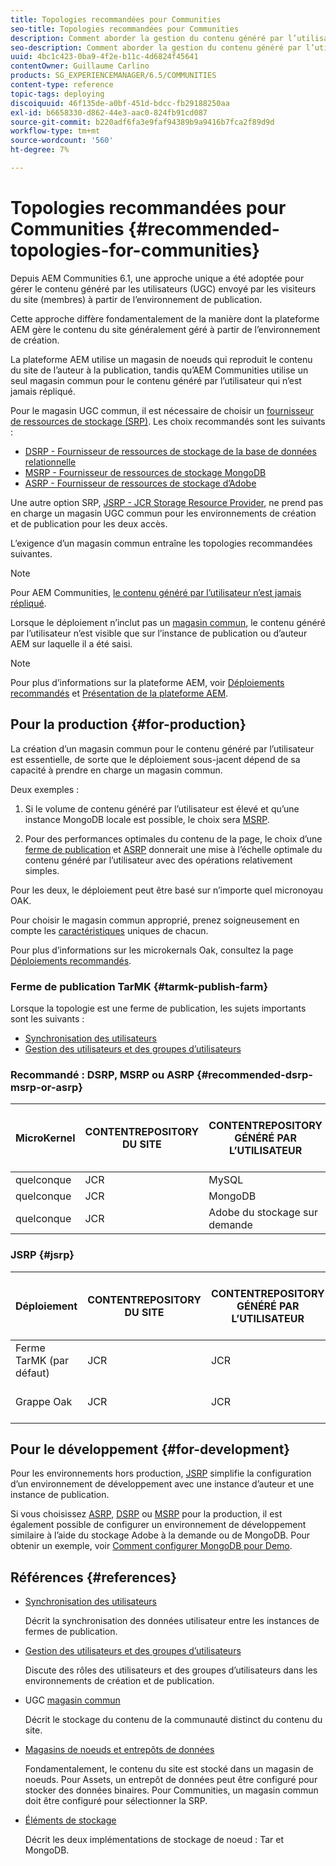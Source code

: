 ```yaml
---
title: Topologies recommandées pour Communities
seo-title: Topologies recommandées pour Communities
description: Comment aborder la gestion du contenu généré par l’utilisateur
seo-description: Comment aborder la gestion du contenu généré par l’utilisateur
uuid: 4bc1c423-0ba9-4f2e-b11c-4d6824f45641
contentOwner: Guillaume Carlino
products: SG_EXPERIENCEMANAGER/6.5/COMMUNITIES
content-type: reference
topic-tags: deploying
discoiquuid: 46f135de-a0bf-451d-bdcc-fb29188250aa
exl-id: b6658330-d862-44e3-aac0-824fb91cd087
source-git-commit: b220adf6fa3e9faf94389b9a9416b7fca2f89d9d
workflow-type: tm+mt
source-wordcount: '560'
ht-degree: 7%

---
```


# Topologies recommandées pour Communities {#recommended-topologies-for-communities}

Depuis AEM Communities 6.1, une approche unique a été adoptée pour gérer le contenu généré par les utilisateurs (UGC) envoyé par les visiteurs du site (membres) à partir de l’environnement de publication.

Cette approche diffère fondamentalement de la manière dont la plateforme AEM gère le contenu du site généralement géré à partir de l’environnement de création.

La plateforme AEM utilise un magasin de noeuds qui reproduit le contenu du site de l’auteur à la publication, tandis qu’AEM Communities utilise un seul magasin commun pour le contenu généré par l’utilisateur qui n’est jamais répliqué.

Pour le magasin UGC commun, il est nécessaire de choisir un [fournisseur de ressources de stockage (SRP)](working-with-srp.md). Les choix recommandés sont les suivants :

* [DSRP - Fournisseur de ressources de stockage de la base de données relationnelle](dsrp.md)
* [MSRP - Fournisseur de ressources de stockage MongoDB](msrp.md)
* [ASRP - Fournisseur de ressources de stockage d’Adobe](asrp.md)

Une autre option SRP, [JSRP - JCR Storage Resource Provider](jsrp.md), ne prend pas en charge un magasin UGC commun pour les environnements de création et de publication pour les deux accès.

L’exigence d’un magasin commun entraîne les topologies recommandées suivantes.

>[!NOTE]
>
>Pour AEM Communities, [le contenu généré par l’utilisateur n’est jamais répliqué](working-with-srp.md#ugc-never-replicated).
>
>Lorsque le déploiement n’inclut pas un [magasin commun](working-with-srp.md), le contenu généré par l’utilisateur n’est visible que sur l’instance de publication ou d’auteur AEM sur laquelle il a été saisi.


>[!NOTE]
>
>Pour plus d’informations sur la plateforme AEM, voir [Déploiements recommandés](../../help/sites-deploying/recommended-deploys.md) et [Présentation de la plateforme AEM](../../help/sites-deploying/data-store-config.md).

## Pour la production {#for-production}

La création d’un magasin commun pour le contenu généré par l’utilisateur est essentielle, de sorte que le déploiement sous-jacent dépend de sa capacité à prendre en charge un magasin commun.

Deux exemples :

1. Si le volume de contenu généré par l’utilisateur est élevé et qu’une instance MongoDB locale est possible, le choix sera [MSRP](msrp.md).

1. Pour des performances optimales du contenu de la page, le choix d’une [ferme de publication](../../help/sites-deploying/recommended-deploys.md#tarmk-farm) et [ASRP](asrp.md) donnerait une mise à l’échelle optimale du contenu généré par l’utilisateur avec des opérations relativement simples.

Pour les deux, le déploiement peut être basé sur n’importe quel micronoyau OAK.

Pour choisir le magasin commun approprié, prenez soigneusement en compte les [caractéristiques](working-with-srp.md#characteristics-of-srp-options) uniques de chacun.

Pour plus d’informations sur les microkernals Oak, consultez la page [Déploiements recommandés](../../help/sites-deploying/recommended-deploys.md).

### Ferme de publication TarMK {#tarmk-publish-farm}

Lorsque la topologie est une ferme de publication, les sujets importants sont les suivants :

* [Synchronisation des utilisateurs](sync.md)
* [Gestion des utilisateurs et des groupes d’utilisateurs](users.md)

### Recommandé : DSRP, MSRP ou ASRP {#recommended-dsrp-msrp-or-asrp}

| MicroKernel | CONTENTREPOSITORY DU SITE | CONTENTREPOSITORY GÉNÉRÉ PAR L’UTILISATEUR | FOURNISSEUR DE RESSOURCES DE STOCKAGE | COMMON STORE |
|-------------|------------------------|----------------------------------|---------------------------|---------------|
| quelconque | JCR | MySQL | DSRP | Oui |
| quelconque | JCR | MongoDB | MSRP | Oui |
| quelconque | JCR | Adobe du stockage sur demande | ASRP | Oui |

### JSRP {#jsrp}


| Déploiement | CONTENTREPOSITORY DU SITE | CONTENTREPOSITORY GÉNÉRÉ PAR L’UTILISATEUR | FOURNISSEUR DE RESSOURCES DE STOCKAGE | COMMON STORE |
|----------------------|------------------------|----------------------------------|---------------------------|---------------------------------|
| Ferme TarMK (par défaut) | JCR | JCR | JSRP | Non |
| Grappe Oak | JCR | JCR | JSRP | Yesfor Publish uniquement |

## Pour le développement {#for-development}

Pour les environnements hors production, [JSRP](jsrp.md) simplifie la configuration d’un environnement de développement avec une instance d’auteur et une instance de publication.

Si vous choisissez [ASRP](asrp.md), [DSRP](dsrp.md) ou [MSRP](msrp.md) pour la production, il est également possible de configurer un environnement de développement similaire à l’aide du stockage Adobe à la demande ou de MongoDB. Pour obtenir un exemple, voir [Comment configurer MongoDB pour Demo](demo-mongo.md).

## Références {#references}

* [Synchronisation des utilisateurs](sync.md)

   Décrit la synchronisation des données utilisateur entre les instances de fermes de publication.

* [Gestion des utilisateurs et des groupes d’utilisateurs](users.md)

   Discute des rôles des utilisateurs et des groupes d’utilisateurs dans les environnements de création et de publication.

* UGC [magasin commun](working-with-srp.md)

   Décrit le stockage du contenu de la communauté distinct du contenu du site.

* [Magasins de noeuds et entrepôts de données](../../help/sites-deploying/data-store-config.md)

   Fondamentalement, le contenu du site est stocké dans un magasin de noeuds. Pour Assets, un entrepôt de données peut être configuré pour stocker des données binaires. Pour Communities, un magasin commun doit être configuré pour sélectionner la SRP.

* [Éléments de stockage](../../help/sites-deploying/storage-elements-in-aem-6.md)

   Décrit les deux implémentations de stockage de noeud : Tar et MongoDB.
